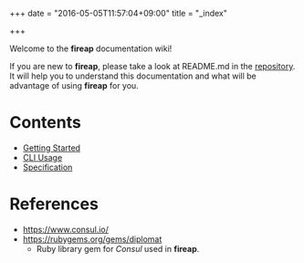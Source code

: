 +++
date = "2016-05-05T11:57:04+09:00"
title = "_index"

+++

Welcome to the **fireap** documentation wiki!

If you are new to **fireap**, please take a look at README.md in the [repository](https://github.com/key-amb/fireap/).  
It will help you to understand this documentation and what will be advantage
of using **fireap** for you.

# Contents

- [Getting Started](tutorial)
- [CLI Usage](usage)
- [Specification](spec)

# References

- https://www.consul.io/
- https://rubygems.org/gems/diplomat
  - Ruby library gem for _Consul_ used in **fireap**.
